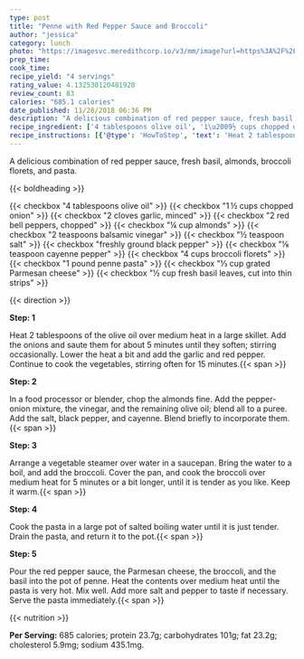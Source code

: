 ```yaml
---
type: post
title: "Penne with Red Pepper Sauce and Broccoli"
author: "jessica"
category: lunch
photo: "https://imagesvc.meredithcorp.io/v3/mm/image?url=https%3A%2F%2Fimages.media-allrecipes.com%2Fuserphotos%2F1116568.jpg"
prep_time: 
cook_time: 
recipe_yield: "4 servings"
rating_value: 4.132530120481928
review_count: 83
calories: "685.1 calories"
date_published: 11/28/2018 06:36 PM
description: "A delicious combination of red pepper sauce, fresh basil, almonds, broccoli florets, and pasta."
recipe_ingredient: ['4 tablespoons olive oil', '1\u2009½ cups chopped onion', '2 cloves garlic, minced', '2 red bell peppers, chopped', '¼ cup almonds', '2 teaspoons balsamic vinegar', '½ teaspoon salt', 'freshly ground black pepper', '⅛ teaspoon cayenne pepper', '4 cups broccoli florets', '1 pound penne pasta', '⅓ cup grated Parmesan cheese', '½ cup fresh basil leaves, cut into thin strips']
recipe_instructions: [{'@type': 'HowToStep', 'text': 'Heat 2 tablespoons of the olive oil over medium heat in a large skillet. Add the onions and saute them for about 5 minutes until they soften; stirring occasionally. Lower the heat a bit and add the garlic and red pepper. Continue to cook the vegetables, stirring often for 15 minutes.\n'}, {'@type': 'HowToStep', 'text': 'In a food processor or blender, chop the almonds fine. Add the pepper-onion mixture, the vinegar, and the remaining olive oil;  blend all to a puree. Add the salt, black pepper, and cayenne. Blend briefly to incorporate them.\n'}, {'@type': 'HowToStep', 'text': 'Arrange a vegetable steamer over water in a saucepan. Bring the water to a boil, and add the broccoli. Cover the pan, and cook the broccoli over medium heat for 5 minutes or a bit longer, until it is tender as you like. Keep it warm.\n'}, {'@type': 'HowToStep', 'text': 'Cook the pasta in a large pot of salted boiling water until it is just tender. Drain the pasta, and return it to the pot.\n'}, {'@type': 'HowToStep', 'text': 'Pour the red pepper sauce, the Parmesan cheese, the broccoli, and the basil into the pot of penne. Heat the contents over medium heat until the pasta is very hot. Mix well. Add more salt and pepper to taste if necessary. Serve the pasta immediately.\n'}]
---
```


A delicious combination of red pepper sauce, fresh basil, almonds, broccoli florets, and pasta. 

{{< boldheading >}}

{{< checkbox "4 tablespoons olive oil" >}}
{{< checkbox "1 ½ cups chopped onion" >}}
{{< checkbox "2 cloves garlic, minced" >}}
{{< checkbox "2  red bell peppers, chopped" >}}
{{< checkbox "¼ cup almonds" >}}
{{< checkbox "2 teaspoons balsamic vinegar" >}}
{{< checkbox "½ teaspoon salt" >}}
{{< checkbox "freshly ground black pepper" >}}
{{< checkbox "⅛ teaspoon cayenne pepper" >}}
{{< checkbox "4 cups broccoli florets" >}}
{{< checkbox "1 pound penne pasta" >}}
{{< checkbox "⅓ cup grated Parmesan cheese" >}}
{{< checkbox "½ cup fresh basil leaves, cut into thin strips" >}}


{{< direction >}}

**Step: 1**

Heat 2 tablespoons of the olive oil over medium heat in a large skillet. Add the onions and saute them for about 5 minutes until they soften; stirring occasionally. Lower the heat a bit and add the garlic and red pepper. Continue to cook the vegetables, stirring often for 15 minutes.{{< span >}}

**Step: 2**

In a food processor or blender, chop the almonds fine. Add the pepper-onion mixture, the vinegar, and the remaining olive oil;  blend all to a puree. Add the salt, black pepper, and cayenne. Blend briefly to incorporate them.{{< span >}}

**Step: 3**

Arrange a vegetable steamer over water in a saucepan. Bring the water to a boil, and add the broccoli. Cover the pan, and cook the broccoli over medium heat for 5 minutes or a bit longer, until it is tender as you like. Keep it warm.{{< span >}}

**Step: 4**

Cook the pasta in a large pot of salted boiling water until it is just tender. Drain the pasta, and return it to the pot.{{< span >}}

**Step: 5**

Pour the red pepper sauce, the Parmesan cheese, the broccoli, and the basil into the pot of penne. Heat the contents over medium heat until the pasta is very hot. Mix well. Add more salt and pepper to taste if necessary. Serve the pasta immediately.{{< span >}}

{{< nutrition >}}

**Per Serving:** 685 calories; protein 23.7g; carbohydrates 101g; fat 23.2g; cholesterol 5.9mg; sodium 435.1mg.